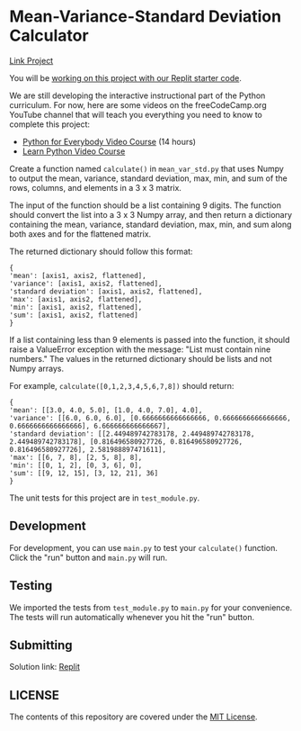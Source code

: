 # Mean-Variance-Standard Deviation Calculator

[Link Project](https://www.freecodecamp.org/learn/data-analysis-with-python/data-analysis-with-python-projects/mean-variance-standard-deviation-calculator)

You will be [working on this project with our Replit starter code](https://replit.com/github/freeCodeCamp/boilerplate-mean-variance-standard-deviation-calculator).

We are still developing the interactive instructional part of the Python curriculum. For now, here are some videos on the freeCodeCamp.org YouTube channel that will teach you everything you need to know to complete this project:

- [Python for Everybody Video Course](https://www.freecodecamp.org/news/python-for-everybody/) (14 hours)
- [Learn Python Video Course](https://www.freecodecamp.org/news/learn-python-video-course/)

Create a function named `calculate()` in `mean_var_std.py` that uses Numpy to output the mean, variance, standard deviation, max, min, and sum of the rows, columns, and elements in a 3 x 3 matrix.

The input of the function should be a list containing 9 digits. The function should convert the list into a 3 x 3 Numpy array, and then return a dictionary containing the mean, variance, standard deviation, max, min, and sum along both axes and for the flattened matrix.

The returned dictionary should follow this format:

```
{
'mean': [axis1, axis2, flattened],
'variance': [axis1, axis2, flattened],
'standard deviation': [axis1, axis2, flattened],
'max': [axis1, axis2, flattened],
'min': [axis1, axis2, flattened],
'sum': [axis1, axis2, flattened]
}
```

If a list containing less than 9 elements is passed into the function, it should raise a ValueError exception with the message: "List must contain nine numbers." The values in the returned dictionary should be lists and not Numpy arrays.

For example, `calculate([0,1,2,3,4,5,6,7,8])` should return:

```
{
'mean': [[3.0, 4.0, 5.0], [1.0, 4.0, 7.0], 4.0],
'variance': [[6.0, 6.0, 6.0], [0.6666666666666666, 0.6666666666666666, 0.6666666666666666], 6.666666666666667],
'standard deviation': [[2.449489742783178, 2.449489742783178, 2.449489742783178], [0.816496580927726, 0.816496580927726, 0.816496580927726], 2.581988897471611],
'max': [[6, 7, 8], [2, 5, 8], 8],
'min': [[0, 1, 2], [0, 3, 6], 0],
'sum': [[9, 12, 15], [3, 12, 21], 36]
}
```

The unit tests for this project are in `test_module.py`.

## Development

For development, you can use `main.py` to test your `calculate()` function. Click the "run" button and `main.py` will run.

## Testing

We imported the tests from `test_module.py` to `main.py` for your convenience. The tests will run automatically whenever you hit the "run" button.

## Submitting

Solution link: [Replit](https://replit.com/@RudiModena/boilerplate-mean-variance-standard-deviation-calculator#mean_var_std.py)

## LICENSE

The contents of this repository are covered under the [MIT License](LICENSE).
